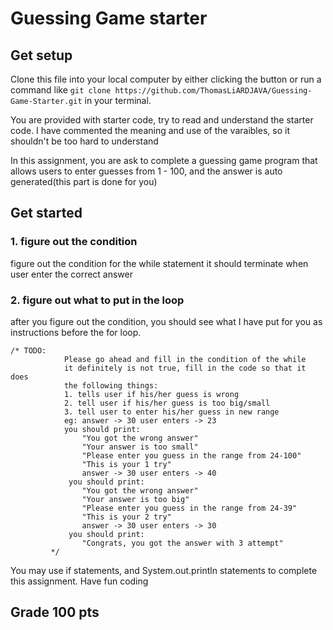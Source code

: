 # Guessing Game starter

## Get setup
Clone this file into your local computer by either 
clicking the button or run a command like
`git clone https://github.com/ThomasLiARDJAVA/Guessing-Game-Starter.git`
in your terminal. 

You are provided with starter code, try to read and
understand the starter code. I have commented the
meaning and use of the varaibles, so it shouldn't be too
hard to understand

In this assignment, you are ask to complete
a guessing game program that allows users to
enter guesses from 1 - 100, and the answer is auto
generated(this part is done for you)

## Get started
### 1. figure out the condition
figure out the condition for the while statement
it should terminate when user enter the correct answer

### 2. figure out what to put in the loop
after you figure out the condition, you should see
what I have put for you as instructions before the for
loop.

```
/* TODO:
            Please go ahead and fill in the condition of the while
            it definitely is not true, fill in the code so that it does
            the following things:
            1. tells user if his/her guess is wrong
            2. tell user if his/her guess is too big/small
            3. tell user to enter his/her guess in new range
            eg: answer -> 30 user enters -> 23
            you should print:
                "You got the wrong answer"
                "Your answer is too small"
                "Please enter you guess in the range from 24-100"
                "This is your 1 try"
                answer -> 30 user enters -> 40
             you should print:
                "You got the wrong answer"
                "Your answer is too big"
                "Please enter you guess in the range from 24-39"
                "This is your 2 try"
                answer -> 30 user enters -> 30
             you should print:
                "Congrats, you got the answer with 3 attempt"
         */
```
You may use if statements, and System.out.println statements to complete
this assignment. Have fun coding

## Grade 100 pts